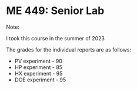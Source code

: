 # ME 449: Senior Lab

Note: 

I took this course in the summer of 2023

The grades for the individual reports are as follows:

 - PV experiment - 90
 - HP experiment - 85
 - HX experiment - 95
 - DOE experiment - 95
